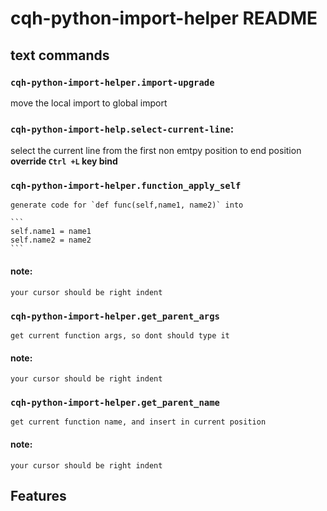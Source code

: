 # cqh-python-import-helper README

## text commands

### `cqh-python-import-helper.import-upgrade`
move the local import to global import

### `cqh-python-import-help.select-current-line`:
select the current line from the first non emtpy position to end position
<strong>override `Ctrl +L` key bind</strong>

### `cqh-python-import-helper.function_apply_self`

    generate code for `def func(self,name1, name2)` into

    ```
    self.name1 = name1
    self.name2 = name2
    ```
#### note:
    your cursor should be right indent

### `cqh-python-import-helper.get_parent_args`

    get current function args, so dont should type it

#### note:
    your cursor should be right indent

### `cqh-python-import-helper.get_parent_name`

    get current function name, and insert in current position


#### note:
    your cursor should be right indent







## Features
